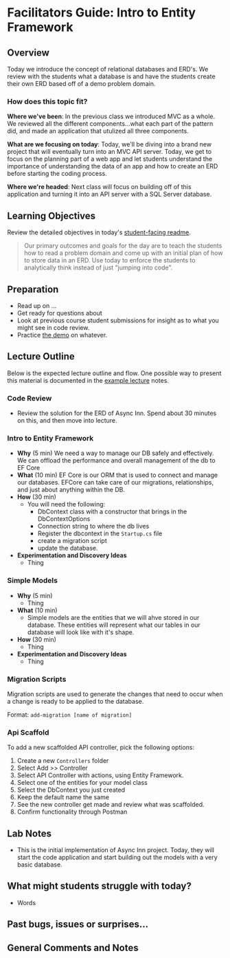 # Facilitators Guide: Intro to Entity Framework

## Overview

Today we introduce the concept of relational databases and ERD's. We review with the students what a database is and have the students create their own ERD based off of a demo problem domain.

### How does this topic fit?

**Where we've been**:
In the previous class we introduced MVC as a whole. We reviewed all the different components...what each part of the pattern did, and made an application that utulized all three components.

**What are we focusing on today**:
Today, we'll be diving into a brand new project that will eventually turn into an MVC API server. Today, we get to focus on the planning part of a web app and let students understand the importance of understanding the data of an app and how to create an ERD before starting the coding process.

**Where we're headed**:
Next class will focus on building off of this application and turning it into an API server with a SQL Server database.

## Learning Objectives

Review the detailed objectives in today's [student-facing readme](../README.md).

> Our primary outcomes and goals for the day are to teach the students how to read a problem domain and come up with an initial plan of how to store data in an ERD. Use today to enforce the students to analytically think instead of just "jumping into code".

## Preparation

- Read up on ...
- Get ready for questions about
- Look at previous course student submissions for insight as to what you might see in code review.
- Practice [the demo](../demo/demo-name) on whatever.

## Lecture Outline

Below is the expected lecture outline and flow. One possible way to present this material is documented in the [example lecture](../resources/databases.md) notes.

### Code Review

- Review the solution for the ERD of Async Inn. Spend about 30 minutes on this, and then move into lecture.

### Intro to Entity Framework

- **Why** (5 min)
	We need a way to manage our DB safely and effectively. We can offload the performance and overall management of the db to EF Core
- **What** (10 min)
	EF Core is our ORM that is used to connect and manage our databases. EFCore can take care of our migrations, relationships, and just about anything within the DB.
- **How** (30 min)
	- You will need the following:
		- DbContext class with a constructor that brings in the DbContextOptions
		- Connection string to where the db lives
		- Register the dbcontext in the `Startup.cs` file
		- create a migration script
		- update the database.
- **Experimentation and Discovery Ideas**
  - Thing

### Simple Models

- **Why** (5 min)
  - Thing
- **What** (10 min)
  - Simple models are the entities that we will ahve stored in our database. These entities will represent what our tables in our database will look like with it's shape.
- **How** (30 min)
  - Thing
- **Experimentation and Discovery Ideas**
  - Thing

### Migration Scripts

Migration scripts are used to generate the changes that need to occur when a change is ready to be applied to the database.

Format: `add-migration [name of migration]`

### Api Scaffold

To add a new scaffolded API controller, pick the following options:

1. Create a new `Controllers` folder
2. Select Add >> Controller
3. Select API Controller with actions, using Entity Framework.
4. Select one of the entities for your model class
5. Select the DbContext you just created
6. Keep the default name the same
7. See the new controller get made and review what was scaffolded.
8. Confirm functionality through Postman

## Lab Notes

- This is the initial implementation of Async Inn project. Today, they will start the code application and start building out the models with a very basic database.

## What might students struggle with today?

- Words

## Past bugs, issues or surprises...

## General Comments and Notes
